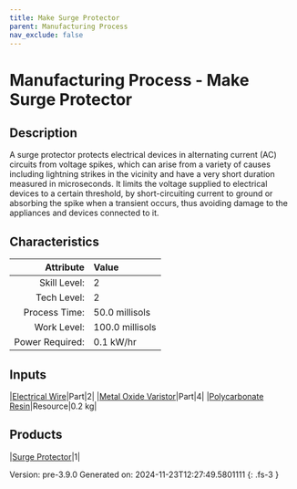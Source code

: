 ```yaml
---
title: Make Surge Protector
parent: Manufacturing Process
nav_exclude: false
---
```

# Manufacturing Process - Make Surge Protector

## Description
 A surge protector protects electrical devices in alternating current (AC) circuits from &#10;&#9;&#9;&#9;voltage spikes, which can arise from a variety of causes including lightning strikes in the &#10;&#9;&#9;&#9;vicinity and have a very short duration measured in microseconds. It limits the voltage supplied &#10;&#9;&#9;&#9;to electrical devices to a certain threshold, by short-circuiting current to ground or absorbing &#10;&#9;&#9;&#9;the spike when a transient occurs, thus avoiding damage to the appliances and devices connected &#10;&#9;&#9;&#9;to it.&#10;&#9;&#9;

## Characteristics

| Attribute      | Value |
|--------:|:------|
|Skill Level:|2|
|Tech Level:|2|
|Process Time:|50.0 millisols|
|Work Level:|100.0 millisols|
|Power Required:|0.1 kW/hr|

## Inputs

|[Electrical Wire](../part/electrical-wire.html)|Part|2|
|[Metal Oxide Varistor](../part/metal-oxide-varistor.html)|Part|4|
|[Polycarbonate Resin](../resource/polycarbonate-resin.html)|Resource|0.2 kg|

## Products

|[Surge Protector](../part/surge-protector.html)|1|


Version: pre-3.9.0 Generated on: 2024-11-23T12:27:49.5801111
{: .fs-3 }

